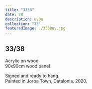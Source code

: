 ```yaml
---
title: "3338"
date: 78
description: uvOn
collection: "33"
featuredImage: ./3338uv.jpg
---
```


## 33/38

Acrylic on wood<br/>
90x90cm wood panel

Signed and ready to hang.<br/>
Painted in Jorba Town, Catalonia. 2020.